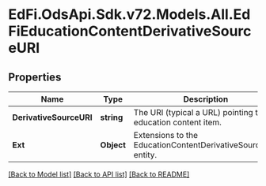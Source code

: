 # EdFi.OdsApi.Sdk.v72.Models.All.EdFiEducationContentDerivativeSourceURI

## Properties

Name | Type | Description | Notes
------------ | ------------- | ------------- | -------------
**DerivativeSourceURI** | **string** | The URI (typical a URL) pointing to an education content item. | 
**Ext** | **Object** | Extensions to the EducationContentDerivativeSourceURI entity. | [optional] 

[[Back to Model list]](../../README.md#documentation-for-models) [[Back to API list]](../../README.md#documentation-for-api-endpoints) [[Back to README]](../../README.md)

